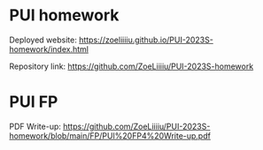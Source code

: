 # PUI homework

Deployed website: https://zoeliiiiu.github.io/PUI-2023S-homework/index.html

Repository link: https://github.com/ZoeLiiiiu/PUI-2023S-homework

# PUI FP

PDF Write-up: https://github.com/ZoeLiiiiu/PUI-2023S-homework/blob/main/FP/PUI%20FP4%20Write-up.pdf
